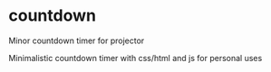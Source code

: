 # countdown
Minor countdown timer for projector

Minimalistic countdown timer with css/html and js for personal uses
